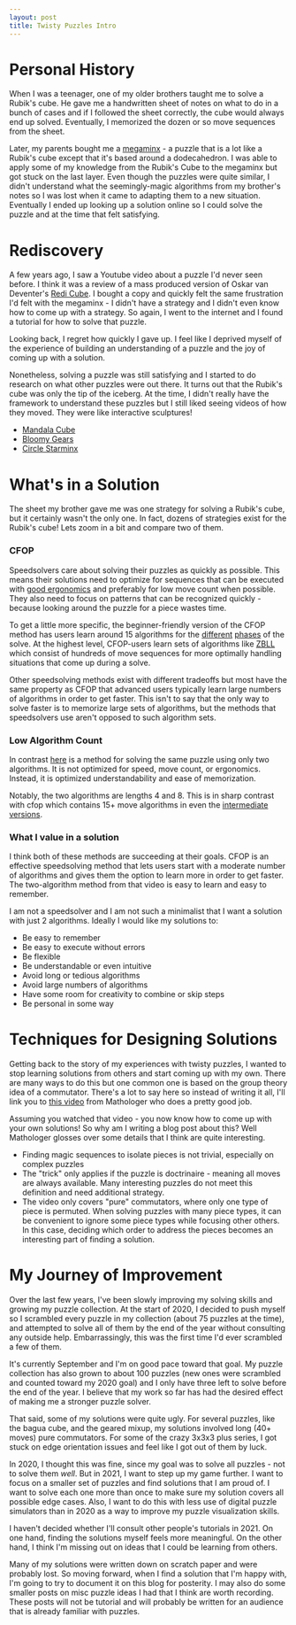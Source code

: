 ```yaml
---
layout: post
title: Twisty Puzzles Intro
---
```


Personal History
================

When I was a teenager, one of my older brothers taught me to solve a Rubik's
cube. He gave me a handwritten sheet of notes on what to do in a bunch of cases
and if I followed the sheet correctly, the cube would always end up solved.
Eventually, I memorized the dozen or so move sequences from the sheet.

Later, my parents bought me a [megaminx](https://wikipedia.org/wiki/Megaminx) -
a puzzle that is a lot like a Rubik's cube except that it's based around a
dodecahedron. I was able to apply some of my knowledge from the Rubik's Cube to
the megaminx but got stuck on the last layer. Even though the puzzles were quite
similar, I didn't understand what the seemingly-magic algorithms from my
brother's notes so I was lost when it came to adapting them to a new situation.
Eventually I ended up looking up a solution online so I could solve the puzzle
and at the time that felt satisfying.

Rediscovery
===========

A few years ago, I saw a Youtube video about a puzzle I'd never seen before. I
think it was a review of a mass produced version of Oskar van Deventer's [Redi
Cube](https://www.youtube.com/watch?v=cjfMzA1u3vM). I bought a copy and quickly
felt the same frustration I'd felt with the megaminx - I didn't have a strategy
and I didn't even know how to come up with a strategy. So again, I went to the
internet and I found a tutorial for how to solve that puzzle.

Looking back, I regret how quickly I gave up. I feel like I deprived myself of
the experience of building an understanding of a puzzle and the joy of coming up
with a solution.

Nonetheless, solving a puzzle was still satisfying and I started to do research
on what other puzzles were out there. It turns out that the Rubik's cube was
only the tip of the iceberg. At the time, I didn't really have the framework to
understand these puzzles but I still liked seeing videos of how they moved. They
were like interactive sculptures! 

 - [Mandala Cube](https://www.youtube.com/watch?v=_x0So1SCWD4)
 - [Bloomy Gears](https://www.youtube.com/watch?v=M6o3fmlJ_6c)
 - [Circle Starminx](https://www.youtube.com/watch?v=Yz7dXv5zM-M)

What's in a Solution
====================

The sheet my brother gave me was one strategy for solving a Rubik's cube, but it
certainly wasn't the only one. In fact, dozens of strategies exist for the
Rubik's cube! Lets zoom in a bit and compare two of them.

### CFOP

Speedsolvers care about solving their puzzles as quickly as possible. This means
their solutions need to optimize for sequences that can be executed with [good
ergonomics](https://www.speedsolving.com/wiki/index.php/Category:Finger_tricks)
and preferably for low move count when possible. They also need to focus on
patterns that can be recognized quickly - because looking around the puzzle for
a piece wastes time.

To get a little more specific, the beginner-friendly version of the CFOP method
has users learn around 15 algorithms for the
[different](https://jperm.net/algs/2lookoll)
[phases](https://jperm.net/algs/2lookpll) of the solve. At the highest level,
CFOP-users learn sets of algorithms like
[ZBLL](https://www.speedsolving.com/wiki/index.php/ZBLL) which consist of
hundreds of move sequences for more optimally handling situations that come up
during a solve.

Other speedsolving methods exist with different tradeoffs but
most have the same property as CFOP that advanced users typically learn large
numbers of algorithms in order to get faster. This isn't to say that the only
way to solve faster is to memorize large sets of algorithms, but the methods
that speedsolvers use aren't opposed to such algorithm sets.

### Low Algorithm Count

In contrast [here](https://www.youtube.com/watch?v=iVYsJK7T7iQ) is a method for
solving the same puzzle using only two algorithms. It is not optimized for
speed, move count, or ergonomics. Instead, it is optimized understandability and
ease of memorization.

Notably, the two algorithms are lengths 4 and 8. This is in sharp contrast with
cfop which contains 15+ move algorithms in even the [intermediate
versions](http://speedcubedb.com/a/3x3/PLL).

### What I value in a solution

I think both of these methods are succeeding at their goals. CFOP is an
effective speedsolving method that lets users start with a moderate number of
algorithms and gives them the option to learn more in order to get faster. The
two-algorithm method from that video is easy to learn and easy to remember.

I am not a speedsolver and I am not such a minimalist that I want a solution
with just 2 algorithms. Ideally I would like my solutions to:

 - Be easy to remember
 - Be easy to execute without errors
 - Be flexible
 - Be understandable or even intuitive
 - Avoid long or tedious algorithms
 - Avoid large numbers of algorithms
 - Have some room for creativity to combine or skip steps
 - Be personal in some way

Techniques for Designing Solutions
==================================

Getting back to the story of my experiences with twisty puzzles, I wanted to
stop learning solutions from others and start coming up with my own. There are
many ways to do this but one common one is based on the group theory idea of a
commutator. There's a lot to say here so instead of writing it all, I'll
link you to [this video](https://www.youtube.com/watch?v=-NL76uQOpI0) from
Mathologer who does a pretty good job.

Assuming you watched that video - you now know how to come up with your own
solutions! So why am I writing a blog post about this? Well Mathologer glosses
over some details that I think are quite interesting.

 - Finding magic sequences to isolate pieces is not trivial, especially on
   complex puzzles
 - The "trick" only applies if the puzzle is doctrinaire - meaning all
   moves are always available. Many interesting puzzles do not meet this
   definition and need additional strategy.
 - The video only covers "pure" commutators, where only one type of piece is
   permuted. When solving puzzles with many piece types, it can be convenient to
   ignore some piece types while focusing other others. In this case, deciding
   which order to address the pieces becomes an interesting part of finding a
   solution.

My Journey of Improvement
=========================

Over the last few years, I've been slowly improving my solving skills and
growing my puzzle collection. At the start of 2020, I decided to push myself so
I scrambled every puzzle in my collection (about 75 puzzles at the time), and
attempted to solve all of them by the end of the year without consulting any
outside help. Embarrassingly, this was the first time I'd ever scrambled a few
of them.

It's currently September and I'm on good pace toward that goal. My puzzle
collection has also grown to about 100 puzzles (new ones were scrambled and
counted toward my 2020 goal) and I only have three left to solve before the end
of the year. I believe that my work so far has had the desired effect of making
me a stronger puzzle solver.

That said, some of my solutions were quite ugly. For several puzzles, like the
bagua cube, and the geared mixup, my solutions involved long (40+ moves) pure
commutators. For some of the crazy 3x3x3 plus series, I got stuck on edge
orientation issues and feel like I got out of them by luck.

In 2020, I thought this was fine, since my goal was to solve all puzzles - not
to solve them *well*. But in 2021, I want to step up my game further. I want to
focus on a smaller set of puzzles and find solutions that I am proud of. I want
to solve each one more than once to make sure my solution covers all possible
edge cases. Also, I want to do this with less use of digital puzzle simulators
than in 2020 as a way to improve my puzzle visualization skills.

I haven't decided whether I'll consult other people's tutorials in 2021. On one
hand, finding the solutions myself feels more meaningful. On the other hand, I
think I'm missing out on ideas that I could be learning from others.

Many of my solutions were written down on scratch paper and were probably lost.
So moving forward, when I find a solution that I'm happy with, I'm going to try
to document it on this blog for posterity. I may also do some smaller posts on
misc puzzle ideas I had that I think are worth recording. These posts will not
be tutorial and will probably be written for an audience that is already
familiar with puzzles.
